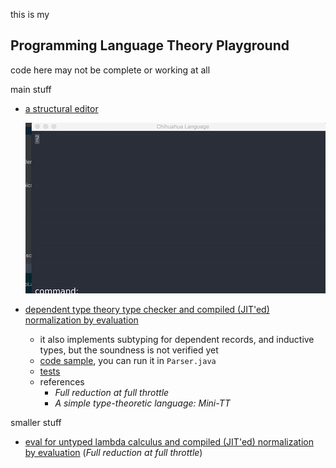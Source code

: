 
this is my

## Programming Language Theory Playground


code here may not be complete or working at all


main stuff
* [a structural editor](gifs/editor)

   ![editor](gifs/editor/Mar-03-2017%2019-27-40.gif)
* [dependent type theory type checker and compiled (JIT'ed) normalization by evaluation](common/src/main/scala/TypeCheck.scala)
    * it also implements subtyping for dependent records, and inductive types, but the soundness is not verified yet
    * [code sample](https://github.com/molikto/ChihuahuaLang/blob/master/library/prelude.edt), you can run it in `Parser.java`
    * [tests](https://github.com/molikto/ChihuahuaLang/blob/master/common/src/main/scala/TypeCheck.scala#L973)
    * references
        * *Full reduction at full throttle*
        * *A simple type-theoretic language: Mini-TT*

smaller stuff
* [eval for untyped lambda calculus and compiled (JIT'ed) normalization by evaluation](common/src/main/scala/UntypedLambdaCalculus.scala) (*Full reduction at full throttle*)
